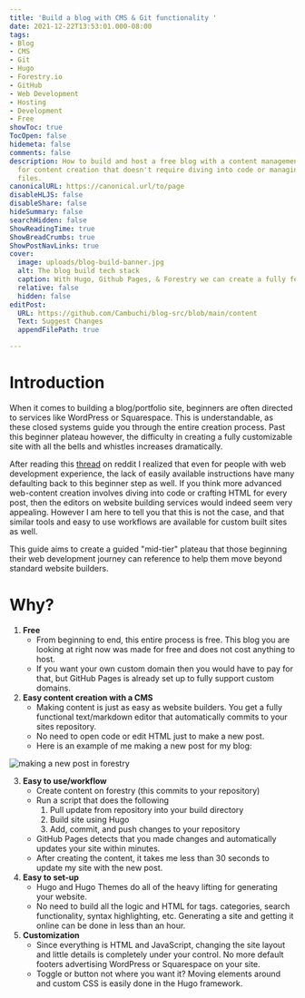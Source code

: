 ```yaml
---
title: 'Build a blog with CMS & Git functionality '
date: 2021-12-22T13:53:01.000-08:00
tags:
- Blog
- CMS
- Git
- Hugo
- Forestry.io
- GitHub
- Web Development
- Hosting
- Development
- Free
showToc: true
TocOpen: false
hidemeta: false
comments: false
description: How to build and host a free blog with a content management system (CMS)
  for content creation that doesn't require diving into code or managing markdown
  files.
canonicalURL: https://canonical.url/to/page
disableHLJS: false
disableShare: false
hideSummary: false
searchHidden: false
ShowReadingTime: true
ShowBreadCrumbs: true
ShowPostNavLinks: true
cover:
  image: uploads/blog-build-banner.jpg
  alt: The blog build tech stack
  caption: With Hugo, Github Pages, & Forestry we can create a fully featured site.
  relative: false
  hidden: false
editPost:
  URL: https://github.com/Cambuchi/blog-src/blob/main/content
  Text: Suggest Changes
  appendFilePath: true

---
```

# Introduction

When it comes to building a blog/portfolio site, beginners are often directed to services like WordPress or Squarespace. This is understandable, as these closed systems guide you through the entire creation process. Past this beginner plateau however, the difficulty in creating a fully customizable site with all the bells and whistles increases dramatically.

After reading this [thread](https://www.reddit.com/r/webdev/comments/rlsxqk/if_i_was_going_to_create_my_own_blog_website_what/) on reddit I realized that even for people with web development experience, the lack of easily available instructions have many defaulting back to this beginner step as well. If you think more advanced web-content creation involves diving into code or crafting HTML for every post, then the editors on website building services would indeed seem very appealing. However I am here to tell you that this is not the case, and that similar tools and easy to use workflows are available for custom built sites as well.

This guide aims to create a guided "mid-tier" plateau that those beginning their web development journey can reference to help them move beyond standard website builders.

# Why?

1. **Free**
   * From beginning to end, this entire process is free. This blog you are looking at right now was made for free and does not cost anything to host.
   * If you want your own custom domain then you would have to pay for that, but GitHub Pages is already set up to fully support custom domains.
2. **Easy content creation with a CMS**
   * Making content is just as easy as website builders. You get a fully functional text/markdown editor that automatically commits to your sites repository.
   * No need to open code or edit HTML just to make a new post.
   * Here is an example of me making a new post for my blog:

![making a new post in forestry](uploads/buildsite.gif "making a new post in forestry")

3. **Easy to use/workflow**
   * Create content on forestry (this commits to your repository)
   * Run a script that does the following
     1. Pull update from repository into your build directory
     2. Build site using Hugo
     3. Add, commit, and push changes to your repository
   * GitHub Pages detects that you made changes and automatically updates your site within minutes.
   * After creating the content, it takes me less than 30 seconds to update my site with the new post.
4. **Easy to set-up**
   * Hugo and Hugo Themes do all of the heavy lifting for generating your website.
   * No need to build all the logic and HTML for tags. categories, search functionality, syntax highlighting, etc. Generating a site and getting it online can be done in less than an hour.
5. **Customization**
   * Since everything is HTML and JavaScript, changing the site layout and little details is completely under your control. No more default footers advertising WordPress or Squarespace on your site.
   * Toggle or button not where you want it? Moving elements around and custom CSS is easily done in the Hugo framework.

